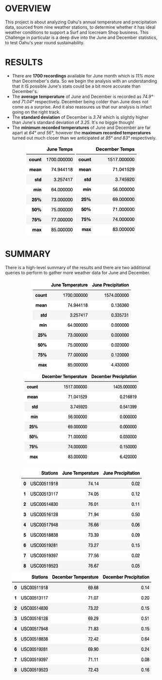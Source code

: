 # OVERVIEW

This project is about analyzing Oahu's annual temperature and precipitation data, sourced from nine weather stations, to determine whether it has ideal weather conditions to support a Surf and Icecream Shop business. This Challenge in particular is a deep dive into the June and December statistics, to test Oahu's year round sustainability.

# RESULTS

* There are **1700 recordings** available for June month which is _11% more_ than Decemeber's data. So we begin the analysis with an understanding that it IS possible June's stats could be a bit more accurate than December's.
* The **average temperature** of June and December is recorded as _74.9° and 71.04°_ respectively. December being colder than June does not come as a surprise. And it also reassures us that our analysis is infact going on the right track.
* The **standard deviation** of December is _3.74_ which is slightly higher than June's standard deviation of _3.25_. It's no biggie though!
* The **minimum recorded temperatures** of June and December are far apart at _64° and 56°_, however the **maximum recorded temperatures** turned out much closer than we anticipated at _85° and 83°_ respectively.

<p align='center'>
  <img src="https://github.com/yazhcodes/surfs_up/blob/main/Resources/Images/Jun_Temp.png" width="160" height="300"></img>
  <img src="https://github.com/yazhcodes/surfs_up/blob/main/Resources/Images/Dec_Temp.png" width="200" height="300"></img>
</p>

# SUMMARY

There is a high-level summary of the results and there are two additional queries to perform to gather more weather data for June and December.

<p align='center'>
  <img src="https://github.com/yazhcodes/surfs_up/blob/main/Resources/Images/Jun_Temp_Prcp.png" width="330" height="300"></img>
  <img src="https://github.com/yazhcodes/surfs_up/blob/main/Resources/Images/Dec_Temp_Prcp.png" width="380" height="300"></img>
</p>
<p align='center'>
  <img src="https://github.com/yazhcodes/surfs_up/blob/main/Resources/Images/Jun_Station_Avgs.png" width="400" height="340"></img>
  <img src="https://github.com/yazhcodes/surfs_up/blob/main/Resources/Images/Dec_Station_Avgs.png" width="460" height="340"></img>
</p>
